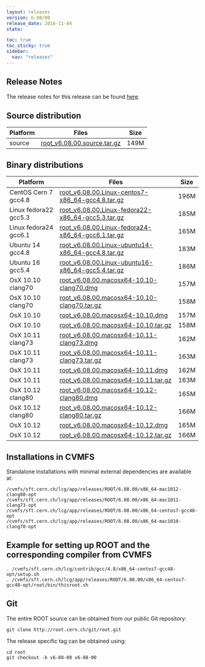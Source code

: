 ```yaml
---
layout: releases
version: 6.08/00
release_date: 2016-11-04
state:

toc: true
toc_sticky: true
sidebar:
  nav: "releases"
---
```



## Release Notes

The release notes for this release can be found [here](https://root.cern.ch/doc/v608/release-notes.html).

## Source distribution

| Platform       | Files | Size |
|-----------|-------|-----|
| source | [root_v6.08.00.source.tar.gz](https://root.cern.ch/download/root_v6.08.00.source.tar.gz) | 149M |


## Binary distributions

| Platform       | Files | Size |
|-----------|-------|-----|
| CentOS Cern 7 gcc4.8 | [root_v6.08.00.Linux-centos7-x86_64-gcc4.8.tar.gz](https://root.cern.ch/download/root_v6.08.00.Linux-centos7-x86_64-gcc4.8.tar.gz) | 196M |
| Linux fedora22 gcc5.3 | [root_v6.08.00.Linux-fedora22-x86_64-gcc5.3.tar.gz](https://root.cern.ch/download/root_v6.08.00.Linux-fedora22-x86_64-gcc5.3.tar.gz) | 185M |
| Linux fedora24 gcc6.1 | [root_v6.08.00.Linux-fedora24-x86_64-gcc6.1.tar.gz](https://root.cern.ch/download/root_v6.08.00.Linux-fedora24-x86_64-gcc6.1.tar.gz) | 165M |
| Ubuntu 14 gcc4.8 | [root_v6.08.00.Linux-ubuntu14-x86_64-gcc4.8.tar.gz](https://root.cern.ch/download/root_v6.08.00.Linux-ubuntu14-x86_64-gcc4.8.tar.gz) | 183M |
| Ubuntu 16 gcc5.4 | [root_v6.08.00.Linux-ubuntu16-x86_64-gcc5.4.tar.gz](https://root.cern.ch/download/root_v6.08.00.Linux-ubuntu16-x86_64-gcc5.4.tar.gz) | 186M |
| OsX 10.10 clang70 | [root_v6.08.00.macosx64-10.10-clang70.dmg](https://root.cern.ch/download/root_v6.08.00.macosx64-10.10-clang70.dmg) | 157M |
| OsX 10.10 clang70 | [root_v6.08.00.macosx64-10.10-clang70.tar.gz](https://root.cern.ch/download/root_v6.08.00.macosx64-10.10-clang70.tar.gz) | 158M |
| OsX 10.10 | [root_v6.08.00.macosx64-10.10.dmg](https://root.cern.ch/download/root_v6.08.00.macosx64-10.10.dmg) | 157M |
| OsX 10.10 | [root_v6.08.00.macosx64-10.10.tar.gz](https://root.cern.ch/download/root_v6.08.00.macosx64-10.10.tar.gz) | 158M |
| OsX 10.11 clang73 | [root_v6.08.00.macosx64-10.11-clang73.dmg](https://root.cern.ch/download/root_v6.08.00.macosx64-10.11-clang73.dmg) | 162M |
| OsX 10.11 clang73 | [root_v6.08.00.macosx64-10.11-clang73.tar.gz](https://root.cern.ch/download/root_v6.08.00.macosx64-10.11-clang73.tar.gz) | 163M |
| OsX 10.11 | [root_v6.08.00.macosx64-10.11.dmg](https://root.cern.ch/download/root_v6.08.00.macosx64-10.11.dmg) | 162M |
| OsX 10.11 | [root_v6.08.00.macosx64-10.11.tar.gz](https://root.cern.ch/download/root_v6.08.00.macosx64-10.11.tar.gz) | 163M |
| OsX 10.12 clang80 | [root_v6.08.00.macosx64-10.12-clang80.dmg](https://root.cern.ch/download/root_v6.08.00.macosx64-10.12-clang80.dmg) | 165M |
| OsX 10.12 clang80 | [root_v6.08.00.macosx64-10.12-clang80.tar.gz](https://root.cern.ch/download/root_v6.08.00.macosx64-10.12-clang80.tar.gz) | 166M |
| OsX 10.12 | [root_v6.08.00.macosx64-10.12.dmg](https://root.cern.ch/download/root_v6.08.00.macosx64-10.12.dmg) | 165M |
| OsX 10.12 | [root_v6.08.00.macosx64-10.12.tar.gz](https://root.cern.ch/download/root_v6.08.00.macosx64-10.12.tar.gz) | 166M |



## Installations in CVMFS

Standalone installations with minimal external dependencies are available at:
~~~
/cvmfs/sft.cern.ch/lcg/app/releases/ROOT/6.08.00/x86_64-mac1012-clang80-opt
/cvmfs/sft.cern.ch/lcg/app/releases/ROOT/6.08.00/x86_64-mac1011-clang73-opt
/cvmfs/sft.cern.ch/lcg/app/releases/ROOT/6.08.00/x86_64-centos7-gcc48-opt
/cvmfs/sft.cern.ch/lcg/app/releases/ROOT/6.08.00/x86_64-mac1010-clang70-opt
~~~


## Example for setting up ROOT and the corresponding compiler from CVMFS

~~~
. /cvmfs/sft.cern.ch/lcg/contrib/gcc/4.8/x86_64-centos7-gcc48-opt/setup.sh
. /cvmfs/sft.cern.ch/lcg/app/releases/ROOT/6.08.00/x86_64-centos7-gcc48-opt/root/bin/thisroot.sh
~~~

## Git

The entire ROOT source can be obtained from our public Git repository:

~~~
git clone http://root.cern.ch/git/root.git
~~~
The release specific tag can be obtained using:
~~~
cd root
git checkout -b v6-08-00 v6-08-00
~~~


